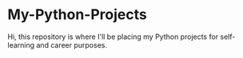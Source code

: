 # My-Python-Projects
Hi, this repository is where I'll be placing my Python projects for self-learning and career purposes.
